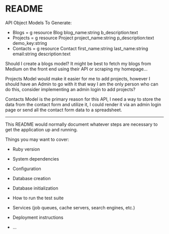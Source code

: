 # README

API Object Models To Generate:

* Blogs = g resource Blog blog_name:string b_description:text
* Projects = g resource Project project_name:string p_description:text demo_key:string
* Contacts = g resource Contact first_name:string last_name:string email:string description:text

Should I create a blogs model?
It might be best to fetch my blogs from Medium on the front end using their API or scraping my homepage...

Projects Model would make it easier for me to add projects, however I should have an Admin to go with it that way I am the only person who can do this, consider implementing an admin login to add projects?

Contacts Model is the primary reason for this API, I need a way to store the data from the contact form and utilize it, I could render it via an admin login page or send all the contact form data to a spreadsheet.


-------------


This README would normally document whatever steps are necessary to get the
application up and running.

Things you may want to cover:

* Ruby version

* System dependencies

* Configuration

* Database creation

* Database initialization

* How to run the test suite

* Services (job queues, cache servers, search engines, etc.)

* Deployment instructions

* ...
